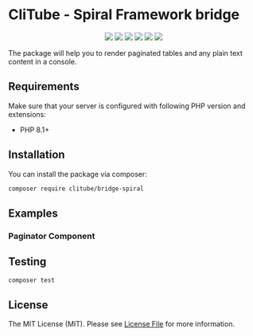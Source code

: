 # CliTube - Spiral Framework bridge

<p align="center">
<a href="https://packagist.org/packages/clitube/bridge-spiral"><img src="https://poser.pugx.org/clitube/bridge-spiral/require/php"></a>
<a href="https://packagist.org/packages/clitube/bridge-spiral"><img src="https://poser.pugx.org/clitube/bridge-spiral/version"></a>
<a href="https://packagist.org/packages/clitube/bridge-spiral"><img src="https://poser.pugx.org/clitube/bridge-spiral/downloads"></a>
<a href="https://github.com/clitube/bridge-spiral/actions"><img src="https://github.com/clitube/bridge-spiral/workflows/phpunit/badge.svg"></a>
<a href="https://shepherd.dev/github/clitube/bridge-spiral"><img src="https://shepherd.dev/github/clitube/bridge-spiral/coverage.svg"></a>
<a href="https://shepherd.dev/github/clitube/bridge-spiral"><img src="https://shepherd.dev/github/clitube/bridge-spiral/level.svg"></a>
</p>

The package will help you to render paginated tables and any plain text content in a console.

## Requirements

Make sure that your server is configured with following PHP version and extensions:

- PHP 8.1+

## Installation

You can install the package via composer:

```bash
composer require clitube/bridge-spiral
```

## Examples

### Paginator Component

## Testing

```bash
composer test
```

## License

The MIT License (MIT). Please see [License File](LICENSE) for more information.
